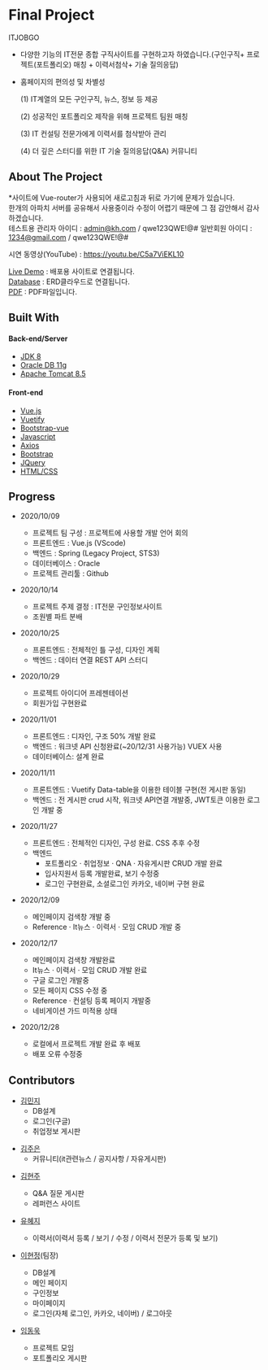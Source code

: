 # Final Project

ITJOBGO

- 다양한 기능의 IT전문 종합 구직사이트를 구현하고자 하였습니다.(구인구직+ 프로젝트(포트폴리오) 매칭 + 이력서첨삭+ 기술 질의응답)

- 홈페이지의 편의성 및 차별성

  (1) IT계열의 모든 구인구직, 뉴스, 정보 등 제공

  (2) 성공적인 포트폴리오 제작을 위해 프로젝트 팀원 매칭

  (3) IT 컨설팅 전문가에게 이력서를 첨삭받아 관리

  (4) 더 깊은 스터디를 위한 IT 기술 질의응답(Q&A) 커뮤니티

## About The Project

\*사이트에 Vue-router가 사용되어 새로고침과 뒤로 가기에 문제가 있습니다.<br>
한개의 아파치 서버를 공유해서 사용중이라 수정이 어렵기 때문에 그 점 감안해서 감사하겠습니다. <br>
테스트용 관리자 아이디 : admin@kh.com / qwe123QWE!@#
일반회원 아이디 : 1234@gmail.com / qwe123QWE!@#

시연 동영상(YouTube) : https://youtu.be/C5a7ViEKL10

[Live Demo](http://rclass.iptime.org:9999/20AM_ITJOBGO_BOOT_FINAL) : 배포용 사이트로 연결됩니다.<br>
[Database](https://www.erdcloud.com/d/bkmQdWDnMjBorEJts) : ERD클라우드로 연결됩니다.    
[PDF](https://github.com/DK2554/Vue-front/blob/main/iTJOBGO%20%EC%B5%9C%EC%A2%85%20%EB%B3%B4%EA%B3%A0%EC%84%9C.pdf) : PDF파일입니다.

## Built With

<h4>Back-end/Server</h4>

- [JDK 8](https://www.oracle.com/java/technologies/javase/javase-jdk8-downloads.html)
- [Oracle DB 11g](https://www.oracle.com/database/technologies/112010-win64soft.html)
- [Apache Tomcat 8.5](https://tomcat.apache.org/download-80.cgi)

<h4>Front-end</h4>

- [Vue.js](https://vuejs.org/)
- [Vuetify](https://vuetifyjs.com/en/)
- [Bootstrap-vue](https://bootstrap-vue.org/)
- [Javascript](https://developer.mozilla.org/en-US/docs/Web/JavaScript)
- [Axios](https://github.com/axios/axios)
- [Bootstrap](https://getbootstrap.com)
- [JQuery](https://jquery.com)
- [HTML/CSS](https://developer.mozilla.org/en-US/docs/Web/HTML)

## Progress

- 2020/10/09

  - 프로젝트 팀 구성 : 프로젝트에 사용할 개발 언어 회의
  - 프론트엔드 : Vue.js (VScode)
  - 백엔드 : Spring (Legacy Project, STS3)
  - 데이터베이스 : Oracle
  - 프로젝트 관리툴 : Github

- 2020/10/14

  - 프로젝트 주제 결정 : IT전문 구인정보사이트
  - 조원별 파트 분배

- 2020/10/25

  - 프론트엔드 : 전체적인 틀 구성, 디자인 계획
  - 백엔드 : 데이터 연결 REST API 스터디

- 2020/10/29

  - 프로젝트 아이디어 프레젠테이션
  - 회원가입 구현완료

- 2020/11/01

  - 프론트엔드 : 디자인, 구조 50% 개발 완료
  - 백엔드 : 워크넷 API 신청완료(~20/12/31 사용가능) VUEX 사용
  - 데이터베이스: 설계 완료

- 2020/11/11

  - 프론트엔드 : Vuetify Data-table을 이용한 테이블 구현(전 게시판 동일)
  - 백엔드 : 전 게시판 crud 시작, 워크넷 API연결 개발중, JWT토큰 이용한 로그인 개발 중

- 2020/11/27
  - 프론트엔드 : 전체적인 디자인, 구성 완료. CSS 추후 수정
  - 백엔드
    - 포트폴리오 · 취업정보 · QNA · 자유게시판 CRUD 개발 완료
    - 입사지원서 등록 개발완료, 보기 수정중
    - 로그인 구현완료, 소셜로그인 카카오, 네이버 구현 완료
- 2020/12/09

  - 메인페이지 검색창 개발 중
  - Reference · It뉴스 · 이력서 · 모임 CRUD 개발 중

- 2020/12/17

  - 메인페이지 검색창 개발완료
  - It뉴스 · 이력서 · 모임 CRUD 개발 완료
  - 구글 로그인 개발중
  - 모든 페이지 CSS 수정 중
  - Reference · 컨설팅 등록 페이지 개발중
  - 네비게이션 가드 미적용 상태

- 2020/12/28
  - 로컬에서 프로젝트 개발 완료 후 배포
  - 배포 오류 수정중

## Contributors

- [김민지]()
  - DB설계
  - 로그인(구글)
  - 취업정보 게시판

* [김주은](https://github.com/you4ranghe)
  - 커뮤니티(it관련뉴스 / 공지사항 / 자유게시판)

- [김현주]()
  - Q&A 질문 게시판
  - 레퍼런스 사이트
- [유혜지](https://github.com/hyejiYoo)

  - 이력서(이력서 등록 / 보기 / 수정 / 이력서 전문가 등록 및 보기)

- [이현정](https://github.com/hjleee93)(팀장)

  - DB설계
  - 메인 페이지
  - 구인정보
  - 마이페이지
  - 로그인(자체 로그인, 카카오, 네이버) / 로그아웃

- [임동욱](https://github.com/DK2554)
  - 프로젝트 모임
  - 포트폴리오 게시판
